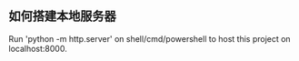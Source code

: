 ## 如何搭建本地服务器
Run 'python -m http.server' on shell/cmd/powershell to host this project on localhost:8000.